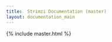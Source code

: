 ```yaml
---
title:  Strimzi Documentation (master)
layout: documentation_main
---
```

{% include master.html %}
